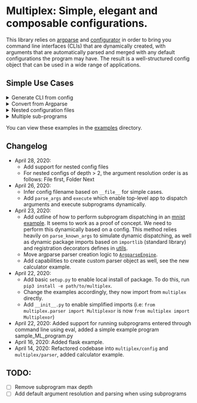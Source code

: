 # Multiplex: Simple, elegant and composable configurations.

This library relies on [argparse](https://docs.python.org/3.8/library/argparse.html) 
and [configurator](https://configurator.readthedocs.io/en/latest/index.html) in order to 
bring you command line interfaces (CLIs) that are dynamically created, with arguments that are 
automatically parsed and merged with any default configurations the program may have. The result 
is a well-structured config object that can be used in a wide range of applications.

## Simple Use Cases

<details>
<summary>Generate CLI from config</summary>
<p>

If you already use a configuration object (dict, string, a yaml file or otherwise), 
you can generate a simple CLI from it. Here's a simple example using flask:

```python
from flask import Flask
from multiplex import Multiplexor

app = Flask(__name__)

m = Multiplexor(dict(app.config))
args = m.get_conf()
app.config.update(args.data)
```

This takes flask's default config, exposes a corresponding CLI that 
let's you override any parameters and then updates these defaults. 
Here's the generated CLI:

```
multiplex\examples> python3 server.py -h
usage: server.py [-h] [--ENV] [--DEBUG] [--TESTING] [--PROPAGATE_EXCEPTIONS]
                 [--PRESERVE_CONTEXT_ON_EXCEPTION] [--SECRET_KEY]
                 [--PERMANENT_SESSION_LIFETIME] [--USE_X_SENDFILE]
                 [--SERVER_NAME] [--APPLICATION_ROOT] [--SESSION_COOKIE_NAME]
                 [--SESSION_COOKIE_DOMAIN] [--SESSION_COOKIE_PATH]
                 [--SESSION_COOKIE_HTTPONLY] [--SESSION_COOKIE_SECURE]
                 [--SESSION_COOKIE_SAMESITE] [--SESSION_REFRESH_EACH_REQUEST]
                 [--MAX_CONTENT_LENGTH] [--SEND_FILE_MAX_AGE_DEFAULT]
                 [--TRAP_BAD_REQUEST_ERRORS] [--TRAP_HTTP_EXCEPTIONS]
                 [--EXPLAIN_TEMPLATE_LOADING] [--PREFERRED_URL_SCHEME]
                 [--JSON_AS_ASCII] [--JSON_SORT_KEYS]
                 [--JSONIFY_PRETTYPRINT_REGULAR] [--JSONIFY_MIMETYPE]
                 [--TEMPLATES_AUTO_RELOAD] [--MAX_COOKIE_SIZE]

optional arguments:
  -h, --help            show this help message and exit

default parameters:
  --ENV                 default is 'production'
  --DEBUG               default is False
  --TESTING             default is False
  --PROPAGATE_EXCEPTIONS
                        default is None
  --PRESERVE_CONTEXT_ON_EXCEPTION
                        default is None
  --SECRET_KEY          default is None
  --PERMANENT_SESSION_LIFETIME
                        default is datetime.timedelta(days=31)
  --USE_X_SENDFILE      default is False
  --SERVER_NAME         default is None
  --APPLICATION_ROOT    default is '/'
  --SESSION_COOKIE_NAME
                        default is 'session'
  --SESSION_COOKIE_DOMAIN
                        default is None
  --SESSION_COOKIE_PATH
                        default is None
  --SESSION_COOKIE_HTTPONLY
                        default is True
  --SESSION_COOKIE_SECURE
                        default is False
  --SESSION_COOKIE_SAMESITE
                        default is None
  --SESSION_REFRESH_EACH_REQUEST
                        default is True
  --MAX_CONTENT_LENGTH
                        default is None
  --SEND_FILE_MAX_AGE_DEFAULT
                        default is datetime.timedelta(seconds=43200)
  --TRAP_BAD_REQUEST_ERRORS
                        default is None
  --TRAP_HTTP_EXCEPTIONS
                        default is False
  --EXPLAIN_TEMPLATE_LOADING
                        default is False
  --PREFERRED_URL_SCHEME
                        default is 'http'
  --JSON_AS_ASCII       default is True
  --JSON_SORT_KEYS      default is True
  --JSONIFY_PRETTYPRINT_REGULAR
                        default is False
  --JSONIFY_MIMETYPE    default is 'application/json'
  --TEMPLATES_AUTO_RELOAD
                        default is None
  --MAX_COOKIE_SIZE     default is 4093
```

The `Multiplexor` constructor can take in a path to a config file, 
a config object (that subclasses a dictionary), or a string.

</p>
</details>

<details>
<summary>Convert from Argparse</summary>
<p>

It is very common to parse arguments with python's `argparse` 
and then pass the resulting `Namespace` as a parameter to a 
function or class. 

Here's a simple example. Say you have a calculator function like so:
```python
def calculator(value1, value2, operation):
    op = getattr(operator, operation)
    result = op(value1, value2)
    print(result)
```

A typical way to run this as a CLI is to define all argparse arguments 
and run calculator like so:

```python
if __name__ == "__main__":
    parser = argparse.ArgumentParser(
        description='Simple Calculator CLI')
    parser.add_argument('operation', type=str, choices=['add', 'sub'],
                        help='what operation to perform')
    parser.add_argument('value1', type=float,
                        help='first value')
    parser.add_argument('value2', type=float,
                        help='second value')
    args = parser.parse_args()
    calculator(**vars(args))
```

_Note_: Notice that using getattr on operator might not be safe as the 
`operation` can be anything? This is fine because the `operation` is actually 
restricted to a few choices by argparse. 

With `multiplex` one can simply create a configuration 
file containing something like the following:

```yaml
argparse:
  parser:
    description: 'Simple Calculator CLI'
  arguments:
    - name_or_flags: operation
      choices: [add, sub]
      help: 'what operation to perform'
    - name_or_flags: value1
      type: float
      help: 'first value'
    - name_or_flags: value2
      type: float
      help: 'second value'

```

And replace the whole argparse CLI creation with an automated one:

```python
if __name__ == "__main__":
    from multiplex import Multiplexor

    m = Multiplexor('calculator.yaml')
    args = m.get_conf()
    calculator(**args.data)
```

With this in place, it is now much easier to extend the functionality of 
your calculator application, as any config changes will be mirrored in the CLI.
To add more operations, like say, multiplication and modulus, we can simply
change one line in `calculator.yaml`:

```yaml
choices: [add, sub, mul, mod]
```

</p>
</details>

<details>
<summary>Nested configuration files</summary>
<p>
More to come!
</p>
</details>

<details>
<summary>Multiple sub-programs</summary>
<p>
More to come!
</p>
</details>


You can view these examples in the [examples](examples) directory.  

## Changelog
* April 28, 2020:
    * Add support for nested config files
    * For nested configs of depth > 2, the argument resolution order is as follows: File first, Folder Next
* April 26, 2020:
    * Infer config filename based on `__file__` for simple cases.
    * Add `parse_args` and `execute` which enable top-level app to 
    dispatch arguments and execute subprograms dynamically.
* April 23, 2020:
    * Add outline of how to perform subprogram dispatching in an [mnist example](examples/mnist/mnist.py).
    It seems to work as a proof of concept. We need to perform this dynamically based on a config. This 
    method relies heavily on `parse_known_args` to simulate dynamic dispatching, as well 
    as dynamic package imports based on `importlib` (standard library) and registration 
    decorators defines in [utils](multiplex/utils.py).
    * Move argparse parser creation logic to [`ArgparseEngine`](multiplex/engines.py).
    * Add capabilities to create custom parser object as well, see the new calculator example.
* April 22, 2020: 
    * Add basic `setup.py` to enable local install of package. 
    To do this, run `pip3 install -e path/to/multiplex`. 
    * Change the examples accordingly, they now import from `multiplex` directly. 
    * Add `__init__.py` to enable simplified imports
(i.e: `from multiplex.parser import Multiplexor` is now `from multiplex import Multiplexor`) 
* April 22, 2020: Added support for running subprograms entered through command line using eval, added a simple example program sample_ML_program.py
* April 16, 2020: Added flask example.
* April 14, 2020: Refactored codebase into `multiplex/config` and `multiplex/parser`, added calculator example.

## TODO:

- [ ] Remove subprogram max depth
- [ ] Add default argument resolution and parsing when using subprograms
